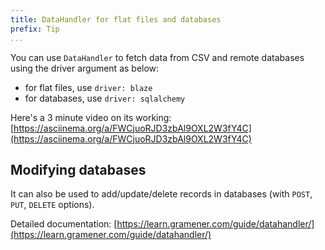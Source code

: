 ```yaml
---
title: DataHandler for flat files and databases
prefix: Tip
...
```


You can use `DataHandler` to fetch data from CSV and remote databases using the driver argument as below:

- for flat files, use `driver: blaze`
- for databases, use `driver: sqlalchemy`

Here's a 3 minute video on its working: [https://asciinema.org/a/FWCjuoRJD3zbAl9OXL2W3fY4C](https://asciinema.org/a/FWCjuoRJD3zbAl9OXL2W3fY4C)

## Modifying databases

It can also be used to add/update/delete records in databases (with `POST`, `PUT`, `DELETE` options).

Detailed documentation: [https://learn.gramener.com/guide/datahandler/](https://learn.gramener.com/guide/datahandler/)
